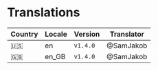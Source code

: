 # Translations

Country | Locale | Version | Translator
---|---|---|---
🇺🇸 | en | `v1.4.0` | @SamJakob
🇬🇧 | en_GB | `v1.4.0` | @SamJakob
